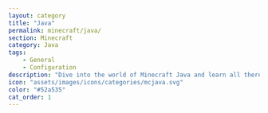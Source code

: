 ```yaml
---
layout: category
title: "Java"
permalink: minecraft/java/
section: Minecraft
category: Java
tags:
    - General
    - Configuration
description: "Dive into the world of Minecraft Java and learn all there is."
icon: "assets/images/icons/categories/mcjava.svg"
color: "#52a535"
cat_order: 1
---
```


